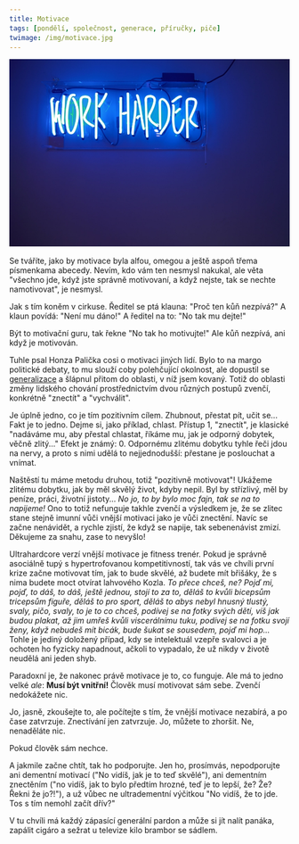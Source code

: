 ```yaml
---
title: Motivace
tags: [pondělí, společnost, generace, příručky, piče]
twimage: /img/motivace.jpg
---
```


![cover](/img/motivace.jpg)

Se tváříte, jako by motivace byla alfou, omegou a ještě aspoň třema písmenkama abecedy. Nevím, kdo vám ten nesmysl nakukal, ale věta "všechno jde, když jste správně motivovaní, a když nejste, tak se nechte namotivovat", je nesmysl.

Jak s tím koněm v cirkuse. Ředitel se ptá klauna: "Proč ten kůň nezpívá?" A klaun povídá: "Není mu dáno!" A ředitel na to: "No tak mu dejte!"

Být to motivační guru, tak řekne "No tak ho motivujte!" Ale kůň nezpívá, ani když je motivován.

Tuhle psal Honza Palička cosi o motivaci jiných lidí. Bylo to na margo politické debaty, to mu slouží coby polehčující okolnost, ale dopustil se [generalizace](https://twitter.com/HonzaPalicka/status/1425004078875172880) a šlápnul přitom do oblasti, v níž jsem kovaný. Totiž do oblasti změny lidského chování prostřednictvím dvou různých postupů zvenčí, konkrétně "znectít" a "vychválit".

Je úplně jedno, co je tím pozitivním cílem. Zhubnout, přestat pít, učit se... Fakt je to jedno. Dejme si, jako příklad, chlast. Přístup 1, "znectít", je klasické "nadáváme mu, aby přestal chlastat, říkáme mu, jak je odporný dobytek, věčně zlitý..." Efekt je známý: 0. Odpornému zlitému dobytku tyhle řeči jdou na nervy, a proto s nimi udělá to nejjednodušší: přestane je poslouchat a vnímat.

Naštěstí tu máme metodu druhou, totiž "pozitivně motivovat"! Ukážeme zlitému dobytku, jak by měl skvělý život, kdyby nepil. Byl by střízlivý, měl by peníze, práci, životní jistoty... _No jo, to by bylo moc fajn, tak se na to napijeme!_ Ono to totiž nefunguje takhle zvenčí a výsledkem je, že se zlitec stane stejně imunní vůči vnější motivaci jako je vůči znectění. Navíc se začne nenávidět, a rychle zjistí, že když se napije, tak sebenenávist zmizí. Děkujeme za snahu, zase to nevyšlo!

Ultrahardcore verzí vnější motivace je fitness trenér. Pokud je správně asociálně tupý s hypertrofovanou kompetitivností, tak vás ve chvíli první krize začne motivovat tím, jak to bude skvělé, až budete mít břišáky, že s nima budete moct otvírat lahvového Kozla. _To přece chceš, ne? Pojď mi, pojď, to dáš, to dáš, ještě jednou, stojí to za to, děláš to kvůli bicepsům tricepsům figuře, děláš to pro sport, děláš to abys nebyl hnusný tlustý, svaly, pičo, svaly, to je to co chceš, podívej se na fotky svých dětí, víš jak budou plakat, až jim umřeš kvůli viscerálnímu tuku, podívej se na fotku svojí ženy, když nebudeš mít bicák, bude šukat se sousedem, pojď mi hop..._ Tohle je jediný doložený případ, kdy se intelektuál vzepře svalovci a je ochoten ho fyzicky napadnout, ačkoli to vypadalo, že už nikdy v životě neudělá ani jeden shyb.

Paradoxní je, že nakonec právě motivace je to, co funguje. Ale má to jedno velké _ale_: **Musí být vnitřní!** Člověk musí motivovat sám sebe. Zvenčí nedokážete nic. 

Jo, jasně, zkoušejte to, ale počítejte s tím, že vnější motivace nezabírá, a po čase zatvrzuje. Znectívání jen zatvrzuje. Jo, můžete to zhoršit. Ne, nenaděláte nic.

Pokud člověk sám nechce.

A jakmile začne chtít, tak ho podporujte. Jen ho, prosímvás, nepodporujte ani dementní motivací ("No vidíš, jak je to teď skvělé"), ani dementním znectěním ("no vidíš, jak to bylo předtím hrozné, teď je to lepší, že? Že? Řekni že jo?!"), a už vůbec ne ultradementní výčitkou "No vidíš, že to jde. Tos s tím nemohl začít dřív?"

V tu chvíli má každý zápasící generální pardon a může si jít nalít panáka, zapálit cigáro a sežrat u televize kilo brambor se sádlem.